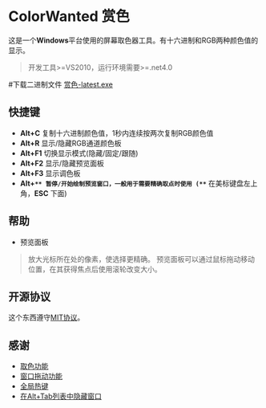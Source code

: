 # ColorWanted 赏色
这是一个**Windows**平台使用的屏幕取色器工具。有十六进制和RGB两种颜色值的显示。


>开发工具>=VS2010，运行环境需要>=.net4.0

#下载二进制文件
[赏色-latest.exe](http://git.oschina.net/hyjiacan/ColorWanted/raw/master/ColorWanted/bin/Release/ColorWanted.exe)

## 快捷键
- **Alt+C** 复制十六进制颜色值，1秒内连续按两次复制RGB颜色值
- **Alt+R** 显示/隐藏RGB通道颜色板
- **Alt+F1** 切换显示模式(隐藏/固定/跟随)
- **Alt+F2** 显示/隐藏预览面板
- **Alt+F3** 显示调色板
- **Alt+`** 暂停/开始绘制预览窗口，一般用于需要精确取点时使用 (**`** 在美标键盘左上角，**ESC** 下面)

## 帮助
- 预览面板
> 放大光标所在处的像素，使选择更精确。
预览面板可以通过鼠标拖动移动位置，在其获得焦点后使用滚轮改变大小。

## 开源协议
这个东西遵守[MIT协议](www.mit-license.org)。

## 感谢
- [取色功能](http://www.haolizi.net/example/view_102.html)
- [窗口拖动功能](http://blog.csdn.net/skysky01/article/details/9902247)
- [全局热键](http://www.cnblogs.com/Randy0528/archive/2013/02/04/2892062.html)
- [在Alt+Tab列表中隐藏窗口](http://bbs.csdn.net/topics/380256152#post-390885609)